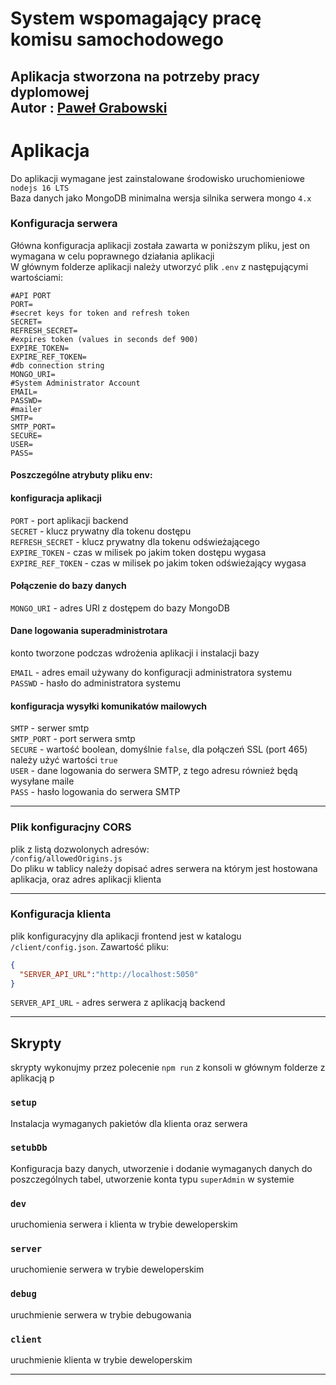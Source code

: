 # System wspomagający pracę komisu samochodowego
Aplikacja stworzona na potrzeby pracy dyplomowej  
Autor : [Paweł Grabowski](https://github.com/PGrabowski-9290)
---
# Aplikacja 
Do aplikacji wymagane jest zainstalowane środowisko uruchomieniowe `nodejs 16 LTS`  
Baza danych jako MongoDB minimalna wersja silnika serwera mongo `4.x`


### Konfiguracja serwera
Główna konfiguracja aplikacji została zawarta w poniższym pliku, jest on wymagana w celu poprawnego działania aplikacji  
W głównym folderze aplikacji należy utworzyć plik `.env` z następującymi wartościami: 
```env
#API PORT
PORT=
#secret keys for token and refresh token
SECRET=
REFRESH_SECRET=
#expires token (values in seconds def 900)
EXPIRE_TOKEN=
EXPIRE_REF_TOKEN=
#db connection string
MONGO_URI=
#System Administrator Account
EMAIL=
PASSWD=
#mailer
SMTP=
SMTP_PORT=
SECURE=
USER=
PASS=
```
#### Poszczególne atrybuty pliku env:
#### konfiguracja aplikacji  
`PORT` - port aplikacji backend  
`SECRET` - klucz prywatny dla tokenu dostępu  
`REFRESH_SECRET` - klucz prywatny dla tokenu odświeżającego  
`EXPIRE_TOKEN` - czas w milisek po jakim token dostępu wygasa  
`EXPIRE_REF_TOKEN` - czas w milisek po jakim token odświeżający wygasa  

#### Połączenie do bazy danych  
`MONGO_URI` - adres URI z dostępem do bazy MongoDB  

#### Dane logowania superadministrotara
konto tworzone podczas wdrożenia aplikacji i instalacji bazy  

`EMAIL` - adres email używany do konfiguracji administratora systemu  
`PASSWD` - hasło do administratora systemu  

#### konfiguracja wysyłki komunikatów mailowych 

`SMTP` - serwer smtp  
`SMTP_PORT` - port serwera smtp  
`SECURE` - wartość boolean, domyślnie `false`, dla połączeń SSL (port 465) należy użyć wartości `true`  
`USER` - dane logowania do serwera SMTP, z tego adresu również będą wysyłane maile    
`PASS` - hasło logowania do serwera SMTP  

---

### Plik konfiguracjny CORS
plik z listą dozwolonych adresów:  
`/config/allowedOrigins.js`  
Do pliku w tablicy należy dopisać adres serwera na którym jest hostowana aplikacja, oraz adres aplikacji klienta

---

### Konfiguracja klienta
plik konfiguracyjny dla aplikacji frontend jest w katalogu `/client/config.json`. Zawartość pliku:
```json
{
  "SERVER_API_URL":"http://localhost:5050"
}
```
`SERVER_API_URL` - adres serwera z aplikacją backend

---
## Skrypty 
skrypty wykonujmy przez polecenie `npm run` z konsoli w głównym folderze z aplikacją p


### `setup`
Instalacja wymaganych pakietów dla klienta oraz serwera
### `setubDb`
Konfiguracja bazy danych, utworzenie i dodanie wymaganych danych do poszczególnych tabel, utworzenie konta typu `superAdmin` w systemie
### `dev`
uruchomienia serwera i klienta w trybie deweloperskim
### `server`
uruchomienie serwera w trybie deweloperskim
### `debug`
uruchmienie serwera w trybie debugowania
### `client`
uruchmienie klienta w trybie deweloperskim  

---
